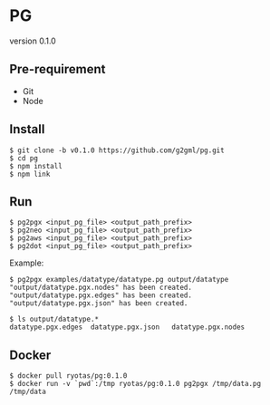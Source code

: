 # PG

version 0.1.0

## Pre-requirement

* Git
* Node

## Install

    $ git clone -b v0.1.0 https://github.com/g2gml/pg.git
    $ cd pg
    $ npm install
    $ npm link

## Run

    $ pg2pgx <input_pg_file> <output_path_prefix>
    $ pg2neo <input_pg_file> <output_path_prefix>
    $ pg2aws <input_pg_file> <output_path_prefix>
    $ pg2dot <input_pg_file> <output_path_prefix>

Example:

    $ pg2pgx examples/datatype/datatype.pg output/datatype
    "output/datatype.pgx.nodes" has been created.
    "output/datatype.pgx.edges" has been created.
    "output/datatype.pgx.json" has been created.
    
    $ ls output/datatype.*
    datatype.pgx.edges	datatype.pgx.json	datatype.pgx.nodes

## Docker

    $ docker pull ryotas/pg:0.1.0
    $ docker run -v `pwd`:/tmp ryotas/pg:0.1.0 pg2pgx /tmp/data.pg /tmp/data
